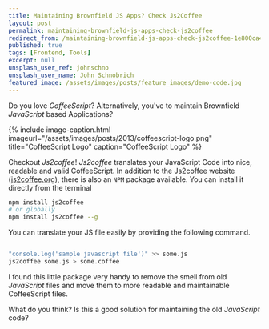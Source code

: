 ```yaml
---
title: Maintaining Brownfield JS Apps? Check Js2Coffee
layout: post
permalink: maintaining-brownfield-js-apps-check-js2coffee
redirect_from: /maintaining-brownfield-js-apps-check-js2coffee-1e800ca45cfc
published: true
tags: [Frontend, Tools]
excerpt: null
unsplash_user_ref: johnschno
unsplash_user_name: John Schnobrich
featured_image: /assets/images/posts/feature_images/demo-code.jpg
---
```


Do you love *CoffeeScript*? Alternatively, you've to maintain Brownfield *JavaScript* based Applications?

{% include image-caption.html imageurl="/assets/images/posts/2013/coffeescript-logo.png"
title="CoffeeScript Logo" caption="CoffeeScript Logo" %}

Checkout *Js2coffee*! *Js2coffee* translates your JavaScript Code into nice, readable and valid CoffeeScript. In addition to the Js2coffee website ([js2coffee.org](js2coffee.org "js2coffee.org")), there is also an `NPM` package available. You can install it directly from the terminal

```bash
npm install js2coffee
# or globally
npm install js2coffee --g

```

You can translate your JS file easily by providing the following command.

```bash

"console.log('sample javascript file')" >> some.js
js2coffee some.js > some.coffee

```

I found this little package very handy to remove the smell from old *JavaScript* files and move them to more readable and maintainable CoffeeScript files.

What do you think? Is this a good solution for maintaining the old *JavaScript* code?


